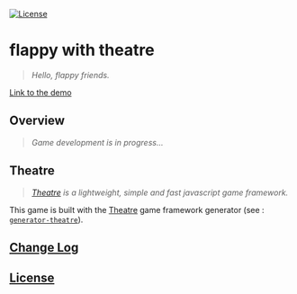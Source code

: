 [![License](https://img.shields.io/badge/license-MIT-blue.svg)](./LICENSE)

# flappy with theatre

> *Hello, flappy friends.*

[Link to the demo](https://fabiencont.github.io/flappy/)

## Overview

> *Game development is in progress...*

## Theatre

> *[Theatre](https://github.com/theatrejs) is a lightweight, simple and fast javascript game framework.*

This game is built with the [Theatre](https://github.com/theatrejs) game framework generator (see : [`generator-theatre`](https://github.com/theatrejs/generator-theatre)).

## [Change Log](./CHANGELOG.md)

## [License](./LICENSE)
